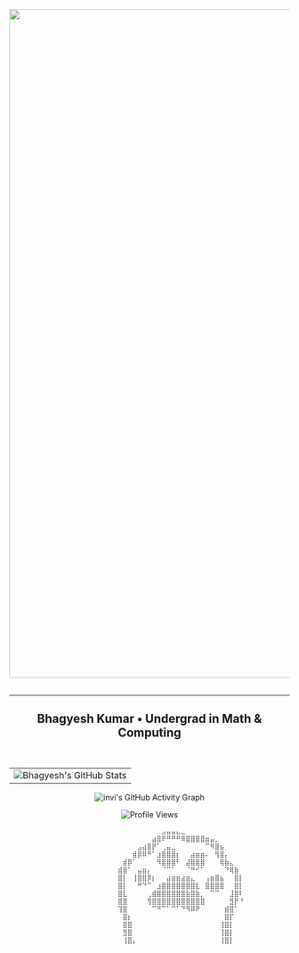 <!-- Intro Section -->
<div align="center">
<img hight="400" width="1200" alt="GIF" align="center" src="assets/Cat.gif">
</div>
<br/>
<hr/>
<h2 align="center">Bhagyesh Kumar • Undergrad in Math & Computing</h2>
<br/>
<p align="center">
  <table>
    <tr>
      <td>
        <img src="https://github-readme-stats.vercel.app/api?username=invi-bhagyesh&show_icons=true&theme=radical" alt="Bhagyesh's GitHub Stats" />
      </td>

  </table>
</p>

<p align="center">
  <img src="https://github-readme-activity-graph.vercel.app/graph?username=invi-bhagyesh&days=45&bg_color=0c1014&color=268f77&line=268f77&point=268f77&area=true&hide_border=true" alt="invi's GitHub Activity Graph" />
</p>

<p align="center">
  <img src="https://visitor-badge.laobi.icu/badge?page_id=invi-bhagyesh.invi-bhagyesh&rstyle=plastic&left_text=Profile%20Views%20:" alt="Profile Views" />
</p>

                              ⠀⠀⠀⠀⠀⠀⠀⠀⠀⠀⣠⣤⣤⣄⣀⠀⠀⠀⠀⠀⠀⠀⠀⠀⠀⠀⠀
                              ⠀⠀⠀⠀⠀⠀⠀⠀⣴⣿⠟⠛⠛⠛⠿⣿⣿⣿⣿⣶⣤⡀⠀⠀⠀⠀⠀
                              ⠀⠀⠀⠀⠀⣠⣴⣿⡟⠁⢀⣤⣀⠀⠀⠀⠀⠀⠀⠉⠻⣿⣦⠀⠀⠀⠀
                              ⠀⠀⠀⠀⣾⡿⠿⠛⠁⣰⣿⣿⣿⡆⠀⠀⣴⣶⣶⠄⠀⢻⣿⡄⠀⠀⠀
                              ⠀⠀⣾⡿⠁⠀⠀⠀⠀⠻⣿⣿⣿⠃⠀⣼⣿⣿⣿⠀⠀⠀⢿⣷⣄⠀⠀
                              ⠀⣾⣿⠁⠀⣤⣶⡄⠀⠀⠈⠉⠁⠀⠀⠈⠛⠊⠁⠀⠀⠀⠀⠙⢿⣷⠀
                              ⠀⣿⡇⠀⢸⣿⣿⡿⡆⠀⠀⣴⣶⣶⣴⣶⣄⠀⠀⢠⣶⣿⣦⠀⠀⣿⡇
                              ⠀⣿⡇⠀⠀⠛⠙⠉⠀⣰⣿⣿⣿⣿⣿⣿⣿⣇⠀⣿⣿⣿⣿⠀⠀⣿⡇
                              ⠀⣿⣇⠀⠀⠀⠀⢀⣾⣿⣿⣿⣿⣿⣿⣷⣿⣷⡀⠀⠉⠉⠀⠀⣸⣿⠇
                              ⠀⣿⣿⠀⠀⠀⠀⢻⣿⣿⣿⣿⣿⣿⣿⣿⣿⣿⣿⠀⠀⠀⠀⠀⣻⡟⠘
                              ⠀⢹⣿⠀⠀⠀⠀⠀⠉⠛⠉⠁⠉⠁⠙⠻⠿⠟⠀⠀⠀⠀⠀⣾⣿⠁⠀
                              ⠀⠀⣿⡆⠀⠀⠀⠀⠀⠀⠀⠀⠀⠀⠀⠀⠀⠀⠀⠀⠀⠀⠀⣿⡏⠀⠀
                              ⠀⠀⣿⣿⠀⠀⠀⠀⠀⠀⠀⠀⠀⠀⠀⠀⠀⠀⠀⠀⠀⠀⢸⣿⡇⠀⠀
                              ⠀⠀⣻⣿⠀⠀⠀⠀⠀⠀⠀⠀⠀⠀⠀⠀⠀⠀⠀⠀⠀⠀⢸⣿⡇⠀⠀
                              ⠀⠀⢸⣿⡄⠀⠀⠀⠀⠀⠀⠀⠀⠀⠀⠀⠀⠀⠀⠀⠀⠀⢸⣿⡇⠀⠀
